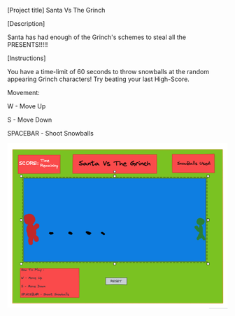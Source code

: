 [Project title]
Santa Vs The Grinch

[Description]

Santa has had enough of the Grinch's schemes to steal all the PRESENTS!!!!!

[Instructions]

You have a time-limit of 60 seconds to throw snowballs at the random appearing Grinch characters! Try beating your last High-Score.

Movement:

W - Move Up


S - Move Down


SPACEBAR - Shoot Snowballs

![Wireframe](Finished_look.png)
